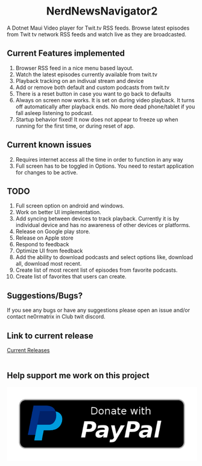 <h1 align="center">NerdNewsNavigator2</h1>

A Dotnet Maui Video player for Twit.tv RSS feeds. Browse latest episodes from Twit tv network RSS feeds and watch live as they are broadcasted.

## Current Features implemented
1. Browser RSS feed in a nice menu based layout.
2. Watch the latest episodes currently available from twit.tv
3. Playback tracking on an indivual stream and device
4. Add or remove both default and custom podcasts from twit.tv
5. There is a reset button in case you want to go back to defaults
6. Always on screen now works. It is set on during video playback. It turns off automatically after playback ends. No more dead phone/tablet if you fall asleep listening to podcast.
7. Startup behavior fixed! It now does not appear to freeze up when running for the first time, or during reset of app.

## Current known issues
2. Requires internet access all the time in order to function in any way
3. Full screen has to be toggled in Options. You need to restart application for changes to be active.

## TODO
1. Full screen option on android and windows.
2. Work on better UI implementation.
3. Add syncing between devices to track playback. Currently it is by individual device and has no awareness of other devices or platforms.
4. Release on Google play store.
5. Release on Apple store
6. Respond to feedback
7. Optimize UI from feedback
8. Add the ability to download podcasts and select options like, download all, download most recent.
9. Create list of most recent list of episodes from favorite podcasts.
10. Create list of favorites that users can create.

## Suggestions/Bugs?
If you see any bugs or have any suggestions please open an issue and/or contact ne0rmatrix in Club twit discord.

## Link to current release

[Current Releases](https://github.com/ne0rrmatrix/NerdNewsNavigator2/releases)
 <br/><br/> 

## Help support me work on this project

<div align="center">

[![Donate with PayPal](https://github.com/ne0rrmatrix/NerdNewsNavigator2/blob/main/paypal-donate-button.png?raw=true)](https://www.paypal.com/donate/?business=LYEHGH249KCP2&no_recurring=0&item_name=All+donations+are+welcome.+It+helps+support+development+of+NerdNewsNavigator.+Thank+you+for+your+support.&currency_code=CAD)

</div>
